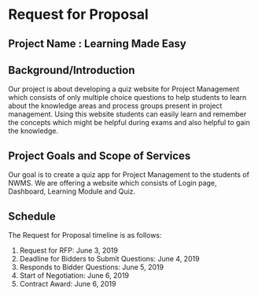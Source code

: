 # Request for Proposal

## Project Name : Learning Made Easy

## Background/Introduction

Our project is about developing a quiz website for Project Management which consists of only multiple choice questions to help students to learn about the knowledge areas and process groups present in project management. Using this website students can easily learn and remember the concepts which might be helpful during exams and also helpful to gain the knowledge.

## Project Goals and Scope of Services

Our goal is to create a quiz app for Project Management to the students of NWMS. We are offering a website which consists of Login page, Dashboard, Learning Module and Quiz.

## Schedule

The Request for Proposal timeline is as follows:

1. Request for RFP: June 3, 2019
2. Deadline for Bidders to Submit Questions: June 4, 2019
3. Responds to Bidder Questions: June 5, 2019
4. Start of Negotiation: June 6, 2019
5. Contract Award: June 6, 2019


